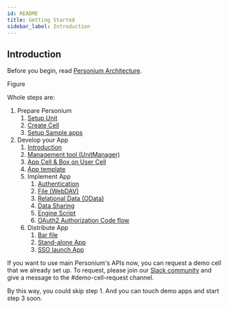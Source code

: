 ```yaml
---
id: README
title: Getting Started
sidebar_label: Introduction
---
```


## Introduction

Before you begin, read [Personium Architecture](../user_guide/001_Personium_Architecture.md).

Figure

Whole steps are:

1. Prepare Personium
    1. [Setup Unit](./setup-unit.md)
    1. [Create Cell](../unit-administrator/tutorial.md)
    1. [Setup Sample apps](./setup-sample-apps.md)
1. Develop your App
    1. [Introduction](./appdev.md)
    1. [Management tool (UnitManager)]()
    1. [App Cell & Box on User Cell]()
    1. [App template]()
    1. Implement App
        1. [Authentication]()
        1. [File (WebDAV)]()
        1. [Relational Data (OData)]()
        1. [Data Sharing]()
        1. [Engine Script]()
        1. [OAuth2 Authorization Code flow]()
    1. Distribute App
        1. [Bar file]()
        1. [Stand-alone App]()
        1. [SSO launch App]()

If you want to use main Personium's APIs now, you can request a demo cell that we already set up.
To request, please join our [Slack community](https://bit.ly/Join_Personium_Slack) and give a message to the #demo-cell-request channel.

By this way, you could skip step 1. And you can touch demo apps and start step 3 soon.
